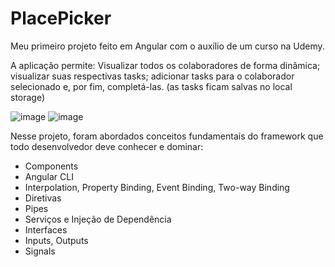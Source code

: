 # PlacePicker
Meu primeiro projeto feito em Angular com o auxílio de um curso na Udemy.

A aplicação permite: Visualizar todos os colaboradores de forma dinâmica; visualizar suas respectivas tasks; adicionar tasks para o colaborador selecionado e, por fim, completá-las. (as tasks ficam salvas no local storage)

![image](https://github.com/PedroLVA/AngularCourse/assets/130158934/7212d2f8-80f9-40bc-9420-a7111e09bb27)
![image](https://github.com/PedroLVA/AngularCourse/assets/130158934/e8147a32-557e-4d2d-ad62-3078fecc11f4)



Nesse projeto, foram abordados conceitos fundamentais do framework que todo desenvolvedor deve conhecer e dominar:

- Components
- Angular CLI
- Interpolation, Property Binding, Event Binding, Two-way Binding
- Diretivas
- Pipes 
- Serviços e Injeção de Dependência
- Interfaces
- Inputs, Outputs
- Signals
